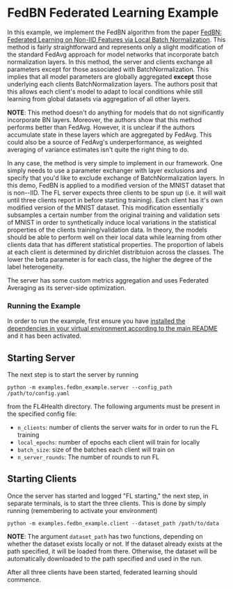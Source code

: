 # FedBN Federated Learning Example

In this example, we implement the FedBN algorithm from the paper [FedBN: Federated Learning on Non-IID Features via Local Batch Normalization](https://arxiv.org/abs/2102.07623). This method is fairly straightforward and represents only a slight modification of the standard FedAvg approach for model networks that incorporate batch normalization layers. In this method, the server and clients exchange all parameters except for those associated with BatchNormalization. This implies that all model parameters are globally aggregated __except__ those underlying each clients BatchNormalization layers. The authors posit that this allows each client's model to adapt to local conditions while still learning from global datasets via aggregation of all other layers.

__NOTE__: This method doesn't do anything for models that do not significantly incorporate BN layers. Moreover, the authors show that this method performs better than FedAvg. However, it is unclear if the authors accumulate state in these layers which are aggregated by FedAvg. This could also be a source of FedAvg's underperformance, as weighted averaging of variance estimates isn't quite the right thing to do.

In any case, the method is very simple to implement in our framework. One simply needs to use a parameter exchanger with layer exclusions and specify that you'd like to exclude exchange of BatchNormalization layers. In this demo, FedBN is applied to a modified version of the MNIST dataset that is non--IID. The FL server expects three clients to be spun up (i.e. it will wait until three clients report in before starting training). Each client has it's own modified version of the MNIST dataset. This modification essentially subsamples a certain number from the original training and validation sets of MNIST in order to synthetically induce local variations in the statistical properties of the clients training/validation data. In theory, the models should be able to perform well on their local data while learning from other clients data that has different statistical properties. The proportion of labels at each client is determined by dirichlet distribtuion across the classes. The lower the beta parameter is for each class, the higher the degree of the label heterogeneity.

The server has some custom metrics aggregation and uses Federated Averaging as its server-side optimization.

### Running the Example

In order to run the example, first ensure you have [installed the dependencies in your virtual environment according to the main README](/README.md#development-requirements) and it has been activated.

## Starting Server

The next step is to start the server by running
```
python -m examples.fedbn_example.server --config_path /path/to/config.yaml
```
from the FL4Health directory. The following arguments must be present in the specified config file:
* `n_clients`: number of clients the server waits for in order to run the FL training
* `local_epochs`: number of epochs each client will train for locally
* `batch_size`: size of the batches each client will train on
* `n_server_rounds`: The number of rounds to run FL

## Starting Clients

Once the server has started and logged "FL starting," the next step, in separate terminals, is to start the three
clients. This is done by simply running (remembering to activate your environment)
```
python -m examples.fedbn_example.client --dataset_path /path/to/data
```
**NOTE**: The argument `dataset_path` has two functions, depending on whether the dataset exists locally or not. If
the dataset already exists at the path specified, it will be loaded from there. Otherwise, the dataset will be
automatically downloaded to the path specified and used in the run.

After all three clients have been started, federated learning should commence.
